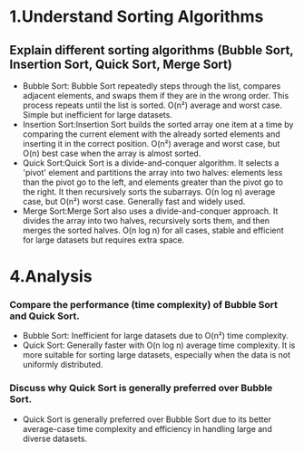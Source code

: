 # 1.Understand Sorting Algorithms
##	Explain different sorting algorithms (Bubble Sort, Insertion Sort, Quick Sort, Merge Sort)
- Bubble Sort: Bubble Sort repeatedly steps through the list, compares adjacent elements, and swaps them if they are in the wrong order. This process repeats until the list is sorted.
O(n²) average and worst case. Simple but inefficient for large datasets.
- Insertion Sort:Insertion Sort builds the sorted array one item at a time by comparing the current element with the already sorted elements and inserting it in the correct position.
O(n²) average and worst case, but O(n) best case when the array is almost sorted.
- Quick Sort:Quick Sort is a divide-and-conquer algorithm. It selects a 'pivot' element and partitions the array into two halves: elements less than the pivot go to the left, and elements greater than the pivot go to the right. It then recursively sorts the subarrays.
O(n log n) average case, but O(n²) worst case. Generally fast and widely used.
- Merge Sort:Merge Sort also uses a divide-and-conquer approach. It divides the array into two halves, recursively sorts them, and then merges the sorted halves. 
O(n log n) for all cases, stable and efficient for large datasets but requires extra space.

# 4.Analysis
### Compare the performance (time complexity) of Bubble Sort and Quick Sort.
- Bubble Sort: Inefficient for large datasets due to O(n²) time complexity.
- Quick Sort: Generally faster with O(n log n) average time complexity. It is more suitable for sorting large datasets, especially when the data is not uniformly distributed.
### Discuss why Quick Sort is generally preferred over Bubble Sort.
- Quick Sort is generally preferred over Bubble Sort due to its better average-case time complexity and efficiency in handling large and diverse datasets.